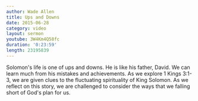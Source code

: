 ```yaml
---
author: Wade Allen
title: Ups and Downs
date: 2015-06-28
category: video
layout: sermon
youtube: 3W4Km4Q58fc
duration: '0:23:59' 
length: 23195839
---
```


Solomon's life is one of ups and downs. He is like his father, David. We can learn much from his mistakes and achievements. As we explore 1 Kings 3:1-3, we are given clues to the fluctuating spirituality of King Solomon. As we reflect on this story, we are challenged to consider the ways that we falling short of God's plan for us.
